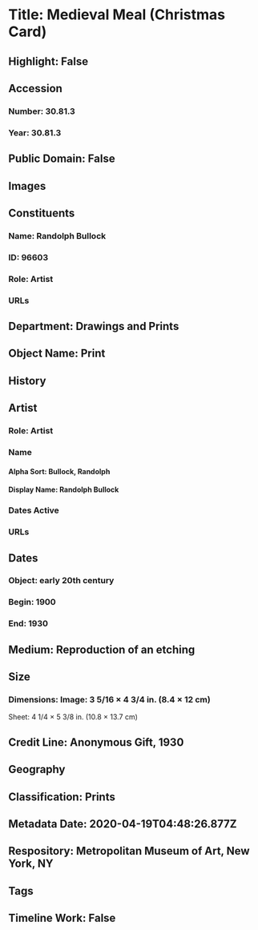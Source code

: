 # Title: Medieval Meal (Christmas Card)
## Highlight: False
## Accession
### Number: 30.81.3
### Year: 30.81.3
## Public Domain: False
## Images
## Constituents
### Name: Randolph Bullock
### ID: 96603
### Role: Artist
### URLs
## Department: Drawings and Prints
## Object Name: Print
## History
## Artist
### Role: Artist
### Name
#### Alpha Sort: Bullock, Randolph
#### Display Name: Randolph Bullock
### Dates Active
### URLs
## Dates
### Object: early 20th century
### Begin: 1900
### End: 1930
## Medium: Reproduction of an etching
## Size
### Dimensions: Image: 3 5/16 × 4 3/4 in. (8.4 × 12 cm)
Sheet: 4 1/4 × 5 3/8 in. (10.8 × 13.7 cm)
## Credit Line: Anonymous Gift, 1930
## Geography
## Classification: Prints
## Metadata Date: 2020-04-19T04:48:26.877Z
## Respository: Metropolitan Museum of Art, New York, NY
## Tags
## Timeline Work: False